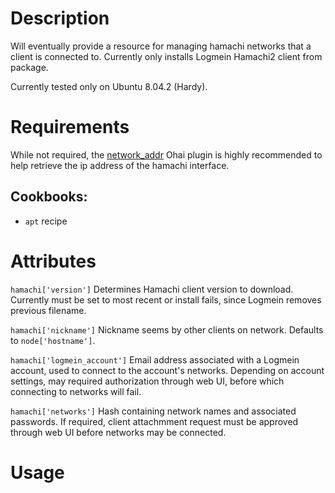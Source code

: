 Description
===========
Will eventually provide a resource for managing hamachi networks that a client is
connected to. Currently only installs Logmein Hamachi2 client from package.

Currently tested only on Ubuntu 8.04.2 (Hardy).

Requirements
============

While not required, the [network_addr](https://gist.github.com/1040543) Ohai plugin is highly recommended
to help retrieve the ip address of the hamachi interface.

## Cookbooks:

* `apt` recipe

Attributes
==========
`hamachi['version']`
Determines Hamachi client version to download. Currently must be set to most
recent or install fails, since Logmein removes previous filename.

`hamachi['nickname']`
Nickname seems by other clients on network. Defaults to `node['hostname']`.

`hamachi['logmein_account']`
Email address associated with a Logmein account, used to connect to the
account's networks. Depending on account settings, may required authorization
through web UI, before which connecting to networks will fail.

`hamachi['networks']`
Hash containing network names and associated passwords. If required, client
attachmment request must be approved through web UI before networks may be
connected.

Usage
=====

